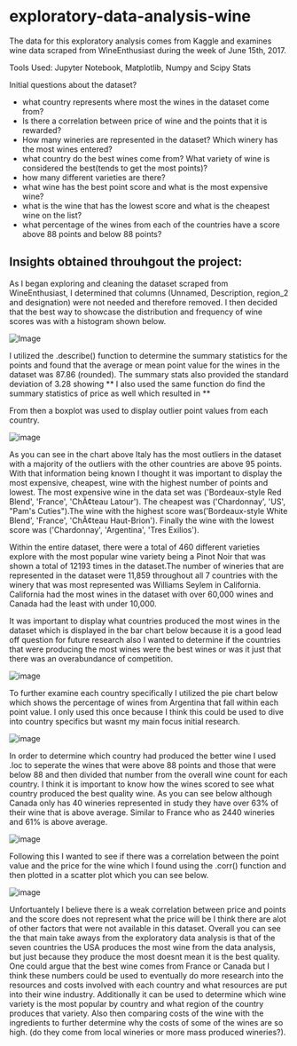 # exploratory-data-analysis-wine
The data for this exploratory analysis comes from Kaggle and examines wine data scraped from WineEnthusiast during the week of June 15th, 2017.

Tools Used: Jupyter Notebook, Matplotlib, Numpy and Scipy Stats

Initial questions about the dataset?
* what country represents where most the wines in the dataset come from?
* Is there a correlation between price of wine and the points that it is rewarded?
* How many wineries are represented in the dataset? Which winery has the most wines entered?
* what country do the best wines come from? What variety of wine is considered the best(tends to get the most points)?
* how many different varieties are there?
* what wine has the best point score and what is the most expensive wine?
* what is the wine that has the lowest score and what is the cheapest wine on the list?
* what percentage of the wines from each of the countries have a score above 88 points and below 88 points? 
 
## Insights obtained throuhgout the project:

As I began exploring and cleaning the dataset scraped from WineEnthusiast, I determined that columns (Unnamed, Description, region_2 and designation) were not needed and therefore removed. I then decided that the best way to showcase the distribution and frequency of wine scores was with a histogram shown below.

![Image](https://github.com/cjbeimfohr13/exploratory-data-analysis-wine/blob/7b541ac0f69f69b90fd9a1a2d835e1d03385fa85/Images/histogram_points.png)

I utilized the .describe() function to determine the summary statistics for the points and found that the average or mean point value for the wines in the dataset was 87.86 (rounded). The summary stats also provided the standard deviation of 3.28 showing ** I also used the same function do find the summary statistics of price as well which resulted in **

From then a boxplot was used to display outlier point values from each country. 

![image](Images/boxplot_points.png)

As you can see in the chart above Italy has the most outliers in the dataset with a majority of the outliers with the other countries are above 95 points. With that information being known I thought it was important to display the most expensive, cheapest, wine with the highest number of points and lowest. The most expensive wine in the data set was ('Bordeaux-style Red Blend', 'France', 'ChÃ¢teau Latour'). The cheapest was ('Chardonnay', 'US', "Pam's Cuties").The wine with the highest score was('Bordeaux-style White Blend', 'France', 'ChÃ¢teau Haut-Brion'). Finally the wine with the lowest score was ('Chardonnay', 'Argentina', 'Tres Exilios').

Within the entire dataset, there were a total of 460 different varieties explore with the most popular wine variety being a Pinot Noir that was shown a total of 12193 times in the dataset.The number of wineries that are represented in the dataset were 11,859 throughout all 7 countries with the winery that was most represented was Williams Seylem in California. California had the most wines in the dataset with over 60,000 wines and Canada had the least with under 10,000.

It was important to display what countries produced the most wines in the dataset which is displayed in the bar chart below because it is a good lead off question for future research also I wanted to determine if the countries that were producing the most wines were the best wines or was it just that there was an overabundance of competition.

![image](Images/barchar_country.png)

To further examine each country specifically I utilized the pie chart below which shows the percentage of wines from Argentina that fall within each point value. I only used this once because I think this could be used to dive into country specifics but wasnt my main focus initial research. 

![image](Images/piechart_argentina.png)

In order to determine which country had produced the better wine I used .loc to seperate the wines that were above 88 points and those that were below 88 and then divided that number from the overall wine count for each country. I think it is important to know how the wines scored to see what country produced the best quality wine. As you can see below although Canada only has 40 wineries represented in study they have over 63% of their wine that is above average. Similar to France who as 2440 wineries and 61% is above average. 

![image](Images/dataframe.png)

Following this I wanted to see if there was a correlation between the point value and the price for the wine which I found using the .corr() function and then plotted in a scatter plot which you can see below. 

![image](Images/scatterplot.png)

Unfortuantely I believe there is a weak correlation between price and points and the score does not represent what the price will be I think there are alot of other factors that were not available in this dataset. Overall you can see the that main take aways from the exploratory data analysis is that of the seven countries the USA produces the most wine from the data analysis, but just because they produce the most doesnt mean it is the best quality. One could argue that the best wine comes from France or Canada but I think these numbers could be used to eventually do more research into the resources and costs involved with each country and what resources are put into their wine industry. Additionally it can be used to determine which wine variety is the most popular by country and what region of the country produces that variety. Also then comparing costs of the wine with the ingredients to further determine why the costs of some of the wines are so high. (do they come from local wineries or more mass produced wineries?).    
 


